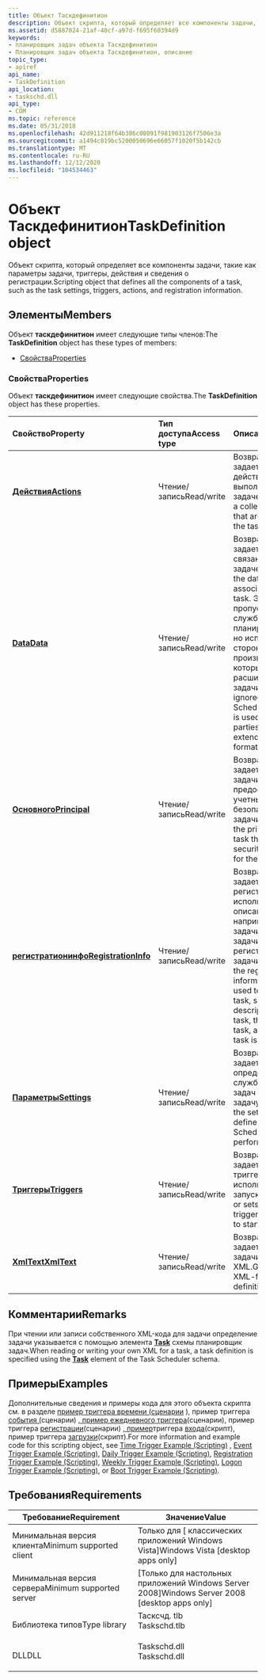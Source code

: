 ```yaml
---
title: Объект Таскдефинитион
description: Объект скрипта, который определяет все компоненты задачи, такие как параметры задачи, триггеры, действия и сведения о регистрации.
ms.assetid: d5887024-21af-40cf-a97d-f695f60394d9
keywords:
- планировщик задач объекта Таскдефинитион
- Планировщик задач объекта Таскдефинитион, описание
topic_type:
- apiref
api_name:
- TaskDefinition
api_location:
- taskschd.dll
api_type:
- COM
ms.topic: reference
ms.date: 05/31/2018
ms.openlocfilehash: 42d911218f64b386c08091f981903126f7506e3a
ms.sourcegitcommit: a1494c819bc5200050696e66057f1020f5b142cb
ms.translationtype: MT
ms.contentlocale: ru-RU
ms.lasthandoff: 12/12/2020
ms.locfileid: "104534463"
---
```

# <a name="taskdefinition-object"></a><span data-ttu-id="ab71e-105">Объект Таскдефинитион</span><span class="sxs-lookup"><span data-stu-id="ab71e-105">TaskDefinition object</span></span>

<span data-ttu-id="ab71e-106">Объект скрипта, который определяет все компоненты задачи, такие как параметры задачи, триггеры, действия и сведения о регистрации.</span><span class="sxs-lookup"><span data-stu-id="ab71e-106">Scripting object that defines all the components of a task, such as the task settings, triggers, actions, and registration information.</span></span>

## <a name="members"></a><span data-ttu-id="ab71e-107">Элементы</span><span class="sxs-lookup"><span data-stu-id="ab71e-107">Members</span></span>

<span data-ttu-id="ab71e-108">Объект **таскдефинитион** имеет следующие типы членов:</span><span class="sxs-lookup"><span data-stu-id="ab71e-108">The **TaskDefinition** object has these types of members:</span></span>

-   [<span data-ttu-id="ab71e-109">Свойства</span><span class="sxs-lookup"><span data-stu-id="ab71e-109">Properties</span></span>](#properties)

### <a name="properties"></a><span data-ttu-id="ab71e-110">Свойства</span><span class="sxs-lookup"><span data-stu-id="ab71e-110">Properties</span></span>

<span data-ttu-id="ab71e-111">Объект **таскдефинитион** имеет следующие свойства.</span><span class="sxs-lookup"><span data-stu-id="ab71e-111">The **TaskDefinition** object has these properties.</span></span>



| <span data-ttu-id="ab71e-112">Свойство</span><span class="sxs-lookup"><span data-stu-id="ab71e-112">Property</span></span>                                                               | <span data-ttu-id="ab71e-113">Тип доступа</span><span class="sxs-lookup"><span data-stu-id="ab71e-113">Access type</span></span>           | <span data-ttu-id="ab71e-114">Описание</span><span class="sxs-lookup"><span data-stu-id="ab71e-114">Description</span></span>                                                                                                                                                                             |
|:-----------------------------------------------------------------------|:----------------------|:----------------------------------------------------------------------------------------------------------------------------------------------------------------------------------------|
| [<span data-ttu-id="ab71e-115">**Действия**</span><span class="sxs-lookup"><span data-stu-id="ab71e-115">**Actions**</span></span>](taskdefinition-actions.md)<br/>                   | <span data-ttu-id="ab71e-116">Чтение/запись</span><span class="sxs-lookup"><span data-stu-id="ab71e-116">Read/write</span></span><br/> | <span data-ttu-id="ab71e-117">Возвращает или задает коллекцию действий, выполняемых задачей.</span><span class="sxs-lookup"><span data-stu-id="ab71e-117">Gets or sets a collection of actions that are performed by the task.</span></span><br/>                                                                                                         |
| [<span data-ttu-id="ab71e-118">**Data**</span><span class="sxs-lookup"><span data-stu-id="ab71e-118">**Data**</span></span>](taskdefinition-data.md)<br/>                         | <span data-ttu-id="ab71e-119">Чтение/запись</span><span class="sxs-lookup"><span data-stu-id="ab71e-119">Read/write</span></span><br/> | <span data-ttu-id="ab71e-120">Возвращает или задает данные, связанные с задачей.</span><span class="sxs-lookup"><span data-stu-id="ab71e-120">Gets or sets the data that is associated with the task.</span></span> <span data-ttu-id="ab71e-121">Эти данные пропускаются службой планировщик задач, но используются сторонними производителями, которые хотят расширить формат задачи.</span><span class="sxs-lookup"><span data-stu-id="ab71e-121">This data is ignored by the Task Scheduler service, but is used by third-parties who wish to extend the task format.</span></span><br/> |
| [<span data-ttu-id="ab71e-122">**Основного**</span><span class="sxs-lookup"><span data-stu-id="ab71e-122">**Principal**</span></span>](taskdefinition-principal.md)<br/>               | <span data-ttu-id="ab71e-123">Чтение/запись</span><span class="sxs-lookup"><span data-stu-id="ab71e-123">Read/write</span></span><br/> | <span data-ttu-id="ab71e-124">Возвращает или задает участника задачи, предоставляющей учетные данные безопасности для задачи.</span><span class="sxs-lookup"><span data-stu-id="ab71e-124">Gets or sets the principal for the task that provides the security credentials for the task.</span></span><br/>                                                                                 |
| [<span data-ttu-id="ab71e-125">**регистратионинфо**</span><span class="sxs-lookup"><span data-stu-id="ab71e-125">**RegistrationInfo**</span></span>](taskdefinition-registrationinfo.md)<br/> | <span data-ttu-id="ab71e-126">Чтение/запись</span><span class="sxs-lookup"><span data-stu-id="ab71e-126">Read/write</span></span><br/> | <span data-ttu-id="ab71e-127">Возвращает или задает сведения о регистрации, используемые для описания задачи, например описание задачи, автора задачи и дату регистрации задачи.</span><span class="sxs-lookup"><span data-stu-id="ab71e-127">Gets or sets the registration information that is used to describe a task, such as the description of the task, the author of the task, and the date the task is registered.</span></span><br/> |
| [<span data-ttu-id="ab71e-128">**Параметры**</span><span class="sxs-lookup"><span data-stu-id="ab71e-128">**Settings**</span></span>](taskdefinition-settings.md)<br/>                 | <span data-ttu-id="ab71e-129">Чтение/запись</span><span class="sxs-lookup"><span data-stu-id="ab71e-129">Read/write</span></span><br/> | <span data-ttu-id="ab71e-130">Возвращает или задает параметры, определяющие, как служба планировщик задач выполняет задачу.</span><span class="sxs-lookup"><span data-stu-id="ab71e-130">Gets or sets the settings that define how the Task Scheduler service performs the task.</span></span><br/>                                                                                      |
| [<span data-ttu-id="ab71e-131">**Триггеры**</span><span class="sxs-lookup"><span data-stu-id="ab71e-131">**Triggers**</span></span>](taskdefinition-triggers.md)<br/>                 | <span data-ttu-id="ab71e-132">Чтение/запись</span><span class="sxs-lookup"><span data-stu-id="ab71e-132">Read/write</span></span><br/> | <span data-ttu-id="ab71e-133">Возвращает или задает коллекцию триггеров, которые используются для запуска задачи.</span><span class="sxs-lookup"><span data-stu-id="ab71e-133">Gets or sets a collection of triggers that are used to start a task.</span></span><br/>                                                                                                         |
| [<span data-ttu-id="ab71e-134">**XmlText**</span><span class="sxs-lookup"><span data-stu-id="ab71e-134">**XmlText**</span></span>](taskdefinition-xmltext.md)<br/>                   | <span data-ttu-id="ab71e-135">Чтение/запись</span><span class="sxs-lookup"><span data-stu-id="ab71e-135">Read/write</span></span><br/> | <span data-ttu-id="ab71e-136">Возвращает или задает определение задачи в формате XML.</span><span class="sxs-lookup"><span data-stu-id="ab71e-136">Gets or sets the XML-formatted definition of the task.</span></span><br/>                                                                                                                       |



 

## <a name="remarks"></a><span data-ttu-id="ab71e-137">Комментарии</span><span class="sxs-lookup"><span data-stu-id="ab71e-137">Remarks</span></span>

<span data-ttu-id="ab71e-138">При чтении или записи собственного XML-кода для задачи определение задачи указывается с помощью элемента [**Task**](taskschedulerschema-task-element.md) схемы планировщик задач.</span><span class="sxs-lookup"><span data-stu-id="ab71e-138">When reading or writing your own XML for a task, a task definition is specified using the [**Task**](taskschedulerschema-task-element.md) element of the Task Scheduler schema.</span></span>

## <a name="examples"></a><span data-ttu-id="ab71e-139">Примеры</span><span class="sxs-lookup"><span data-stu-id="ab71e-139">Examples</span></span>

<span data-ttu-id="ab71e-140">Дополнительные сведения и примеры кода для этого объекта скрипта см. в разделе [пример триггера времени (сценарии](time-trigger-example--scripting-.md) ), пример триггера [события (](https://www.bing.com/search?q=Event+Trigger+Example+(Scripting))сценарии) [, пример ежедневного триггера](daily-trigger-example--scripting-.md)(сценарии), пример триггера [регистрации](registration-trigger-example--scripting-.md)(сценарии) [, пример](weekly-trigger-example--scripting-.md)триггера [входа](logon-trigger-example--scripting-.md)(скрипт), пример триггера [загрузки](boot-trigger-example--scripting-.md)(скрипт).</span><span class="sxs-lookup"><span data-stu-id="ab71e-140">For more information and example code for this scripting object, see [Time Trigger Example (Scripting)](time-trigger-example--scripting-.md) , [Event Trigger Example (Scripting)](https://www.bing.com/search?q=Event+Trigger+Example+(Scripting)), [Daily Trigger Example (Scripting)](daily-trigger-example--scripting-.md), [Registration Trigger Example (Scripting)](registration-trigger-example--scripting-.md), [Weekly Trigger Example (Scripting)](weekly-trigger-example--scripting-.md), [Logon Trigger Example (Scripting)](logon-trigger-example--scripting-.md), or [Boot Trigger Example (Scripting)](boot-trigger-example--scripting-.md).</span></span>

## <a name="requirements"></a><span data-ttu-id="ab71e-141">Требования</span><span class="sxs-lookup"><span data-stu-id="ab71e-141">Requirements</span></span>



| <span data-ttu-id="ab71e-142">Требование</span><span class="sxs-lookup"><span data-stu-id="ab71e-142">Requirement</span></span> | <span data-ttu-id="ab71e-143">Значение</span><span class="sxs-lookup"><span data-stu-id="ab71e-143">Value</span></span> |
|-------------------------------------|-----------------------------------------------------------------------------------------|
| <span data-ttu-id="ab71e-144">Минимальная версия клиента</span><span class="sxs-lookup"><span data-stu-id="ab71e-144">Minimum supported client</span></span><br/> | <span data-ttu-id="ab71e-145">Только для \[ классических приложений Windows Vista\]</span><span class="sxs-lookup"><span data-stu-id="ab71e-145">Windows Vista \[desktop apps only\]</span></span><br/>                                          |
| <span data-ttu-id="ab71e-146">Минимальная версия сервера</span><span class="sxs-lookup"><span data-stu-id="ab71e-146">Minimum supported server</span></span><br/> | <span data-ttu-id="ab71e-147">\[Только для настольных приложений Windows Server 2008\]</span><span class="sxs-lookup"><span data-stu-id="ab71e-147">Windows Server 2008 \[desktop apps only\]</span></span><br/>                                    |
| <span data-ttu-id="ab71e-148">Библиотека типов</span><span class="sxs-lookup"><span data-stu-id="ab71e-148">Type library</span></span><br/>             | <dl> <span data-ttu-id="ab71e-149"><dt>Тасксчд. tlb</dt></span><span class="sxs-lookup"><span data-stu-id="ab71e-149"><dt>Taskschd.tlb</dt></span></span> </dl> |
| <span data-ttu-id="ab71e-150">DLL</span><span class="sxs-lookup"><span data-stu-id="ab71e-150">DLL</span></span><br/>                      | <dl> <span data-ttu-id="ab71e-151"><dt>Taskschd.dll</dt></span><span class="sxs-lookup"><span data-stu-id="ab71e-151"><dt>Taskschd.dll</dt></span></span> </dl> |



 

 





